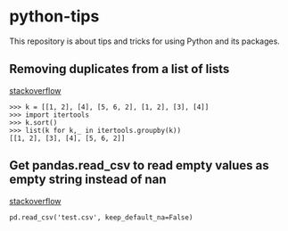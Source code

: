 # python-tips
 This repository is about tips and tricks for using Python and its packages.

## Removing duplicates from a list of lists
[stackoverflow](https://stackoverflow.com/questions/2213923/removing-duplicates-from-a-list-of-lists)

```
>>> k = [[1, 2], [4], [5, 6, 2], [1, 2], [3], [4]]
>>> import itertools
>>> k.sort()
>>> list(k for k,_ in itertools.groupby(k))
[[1, 2], [3], [4], [5, 6, 2]]
```
## Get pandas.read_csv to read empty values as empty string instead of nan
[stackoverflow](https://stackoverflow.com/questions/10867028/get-pandas-read-csv-to-read-empty-values-as-empty-string-instead-of-nan)

```
pd.read_csv('test.csv', keep_default_na=False)
```

